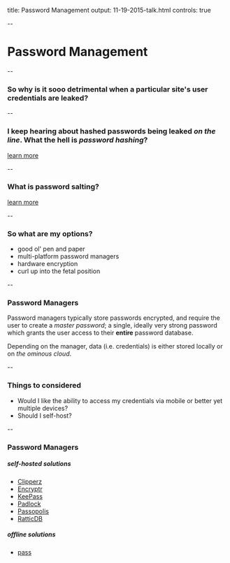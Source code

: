 title: Password Management
output: 11-19-2015-talk.html
controls: true

--

# Password Management

--

### So why is it sooo detrimental when a particular site's user credentials are leaked?

--

### I keep hearing about hashed passwords being leaked *on the line*. What the hell is *password hashing*?

[learn more](http://security.blogoverflow.com/2013/09/about-secure-password-hashing/)

--

### What is password salting?

[learn more](https://crypto.stackexchange.com/questions/1776/can-you-help-me-understand-what-a-cryptographic-salt-is)

--

### So what are my options?
- good ol' pen and paper
- multi-platform password managers
- hardware encryption
- curl up into the fetal position

--

### Password Managers

Password managers typically store passwords encrypted, and require the user to create a *master password*; a single, ideally very strong password which grants the user access to their **entire** password database.

Depending on the manager, data (i.e. credentials) is either stored locally or on *the ominous cloud*.

--

### Things to considered
- Would I like the ability to access my credentials via mobile or better yet multiple devices?
- Should I self-host?

--

### Password Managers

##### self-hosted solutions
- [Clipperz](https://github.com/clipperz/password-manager)
- [Encryptr](https://github.com/SpiderOak/Encryptr)
- [KeePass](http://keepass.info/)
- [Padlock](https://github.com/maklesoft/padlock)
- [Passopolis](https://github.com/WeAreWizards/passopolis-extensions)
- [RatticDB](https://github.com/tildaslash/RatticWeb)

##### offline solutions
- [pass](http://www.passwordstore.org/)
